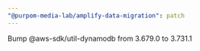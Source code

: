 ```yaml
---
"@purpom-media-lab/amplify-data-migration": patch
---
```


Bump @aws-sdk/util-dynamodb from 3.679.0 to 3.731.1
